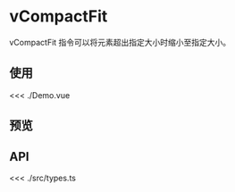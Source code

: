 <script setup lang="ts">
import Demo from './Demo.vue'
</script>

# vCompactFit

vCompactFit 指令可以将元素超出指定大小时缩小至指定大小。

## 使用

<<< ./Demo.vue

## 预览

<Demo />

## API

<<< ./src/types.ts

